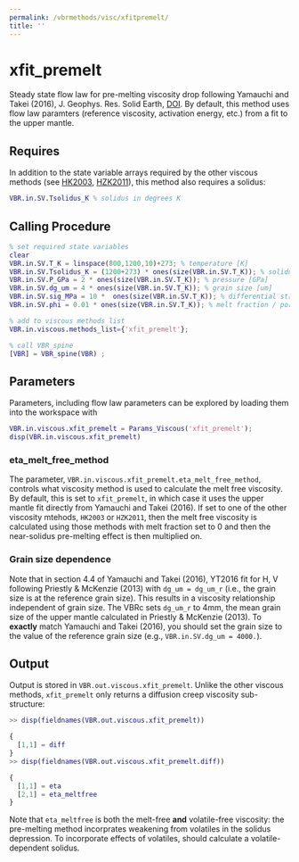 ```yaml
---
permalink: /vbrmethods/visc/xfitpremelt/
title: ''
---
```


# xfit_premelt

Steady state flow law for pre-melting viscosity drop following Yamauchi and Takei (2016), J. Geophys. Res. Solid Earth, [DOI](https://doi.org/10.1002/2016JB013316). By default, this method uses flow law paramters (reference viscosity, activation energy, etc.) from a fit to the upper mantle.

## Requires

In addition to the state variable arrays required by the other viscous methods (see [HK2003](/vbr/vbrmethods/visc/hk2003/), [HZK2011](/vbr/vbrmethods/visc/hzk2011/)), this method also requires a solidus:

```matlab
VBR.in.SV.Tsolidus_K % solidus in degrees K
```

## Calling Procedure

```matlab
% set required state variables
clear
VBR.in.SV.T_K = linspace(800,1200,10)+273; % temperature [K]
VBR.in.SV.Tsolidus_K = (1200+273) * ones(size(VBR.in.SV.T_K)); % solidus [K]
VBR.in.SV.P_GPa = 2 * ones(size(VBR.in.SV.T_K)); % pressure [GPa]
VBR.in.SV.dg_um = 4 * ones(size(VBR.in.SV.T_K)); % grain size [um]
VBR.in.SV.sig_MPa = 10 *  ones(size(VBR.in.SV.T_K)); % differential stress [MPa]
VBR.in.SV.phi = 0.01 * ones(size(VBR.in.SV.T_K)); % melt fraction / porosity

% add to viscous methods list
VBR.in.viscous.methods_list={'xfit_premelt'};

% call VBR_spine
[VBR] = VBR_spine(VBR) ;
```

## Parameters

Parameters, including flow law parameters can be explored by loading them into the workspace with

```matlab
VBR.in.viscous.xfit_premelt = Params_Viscous('xfit_premelt');
disp(VBR.in.viscous.xfit_premelt)
```

### eta_melt_free_method

The parameter, `VBR.in.viscous.xfit_premelt.eta_melt_free_method`, controls what viscosity method is used to calculate 
the melt free viscosity. By default, this is set to `xfit_premelt`, in which case it uses the upper mantle fit directly 
from Yamauchi and Takei (2016). If set to one of the other viscosity mtehods, `HK2003` or `HZK2011`, then the melt 
free viscosity is calculated using those methods with melt fraction set to 0 and then the near-solidus pre-melting 
effect is then multiplied on.


### Grain size dependence 

Note that in section 4.4 of Yamauchi and Takei (2016), YT2016 fit for H, V following 
Priestly & McKenzie (2013) with `dg_um = dg_um_r` (i.e., the grain size is at the 
reference grain size). This results in a viscosity relationship independent of grain size. 
The VBRc sets `dg_um_r` to 4mm, the mean grain size of the upper mantle calculated in
Priestly & McKenzie (2013). To **exactly** match Yamauchi and Takei (2016), you should 
set the grain size to the value of the reference grain size (e.g., `VBR.in.SV.dg_um = 4000.`).

## Output
Output is stored in `VBR.out.viscous.xfit_premelt`. Unlike the other viscous methods, `xfit_premelt` only returns a diffusion creep viscosity sub-structure:

```matlab
>> disp(fieldnames(VBR.out.viscous.xfit_premelt))

{
  [1,1] = diff
}
>> disp(fieldnames(VBR.out.viscous.xfit_premelt.diff))

{
  [1,1] = eta
  [2,1] = eta_meltfree
}
```

Note that `eta_meltfree` is both the melt-free **and** volatile-free viscosity: the pre-melting method 
incorprates weakening from volatiles in the solidus depression. To incorporate effects of volatiles, 
should calculate a volatile-dependent solidus. 
